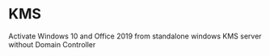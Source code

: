 # KMS
Activate Windows 10 and Office 2019 from standalone windows KMS server without Domain Controller
